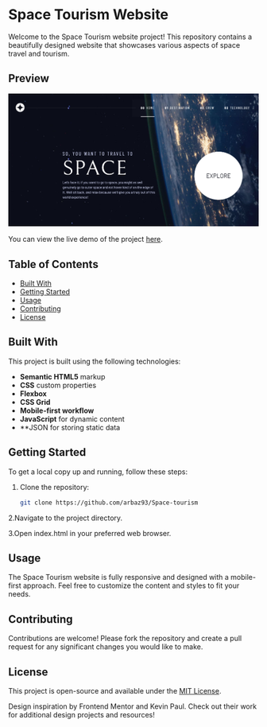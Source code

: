 # Space Tourism Website  

Welcome to the Space Tourism website project! This repository contains a beautifully designed website that showcases various aspects of space travel and tourism.   

## Preview  

![Website Preview](./assets/shared/preview.png)  

You can view the live demo of the project [here](https://arbaz93.github.io/Space-tourism/index.html).  

## Table of Contents  

- [Built With](#built-with)  
- [Getting Started](#getting-started)  
- [Usage](#usage)  
- [Contributing](#contributing)  
- [License](#license)  

## Built With  

This project is built using the following technologies:  
- **Semantic HTML5** markup  
- **CSS** custom properties  
- **Flexbox**  
- **CSS Grid**  
- **Mobile-first workflow**  
- **JavaScript** for dynamic content
- **JSON for storing static data
## Getting Started  

To get a local copy up and running, follow these steps:  

1. Clone the repository:  
   ```bash  
   git clone https://github.com/arbaz93/Space-tourism
   
2.Navigate to the project directory.

3.Open index.html in your preferred web browser.

## Usage

The Space Tourism website is fully responsive and designed with a mobile-first approach. Feel free to customize the content and styles to fit your needs.

## Contributing

Contributions are welcome! Please fork the repository and create a pull request for any significant changes you would like to make.

## License

This project is open-source and available under the [MIT License](./LICENSE).

Design inspiration by Frontend Mentor and Kevin Paul. Check out their work for additional design projects and resources!
